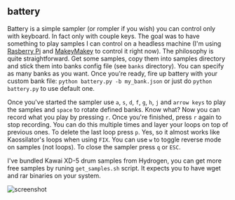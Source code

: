 ## battery

Battery is a simple sampler (or rompler if you wish) you can control only with keyboard. In fact only with couple keys. The goal was to have something to play samples I can control on a headless machine (I'm using [Rasberry Pi](http://www.raspberrypi.org/) and [MakeyMakey](http://www.makeymakey.com/) to control it right now). The philosophy is quite straightforward. Get some samples, copy them into samples directory and stick them into banks config file (see `banks` directory). You can specify as many banks as you want. Once you're ready, fire up battery with your custom bank file: `python battery.py -b my_bank.json` or just do `python battery.py` to use default one.

Once you've started the sampler use `a`, `s`, `d`, `f`, `g`, `h`, `j` and `arrow keys` to play the samples and `space` to rotate defined banks. Know what? Now you can record what you play by pressing `r`. Once you're finished, press `r` again to stop recording. You can do this multiple times and layer your loops on top of previous ones. To delete the last loop press `p`. Yes, so it almost works like Kaossilator's loops when using `FIX`. You can use `w` to toggle reverse mode on samples (not loops). To close the sampler press `q` or `ESC`.

I've bundled Kawai XD-5 drum samples from Hydrogen, you can get more free samples by runing `get_samples.sh` script. It expects you to have wget and rar binaries on your system.

 ![screenshot](http://junk.starenka.net/battery03.jpg)